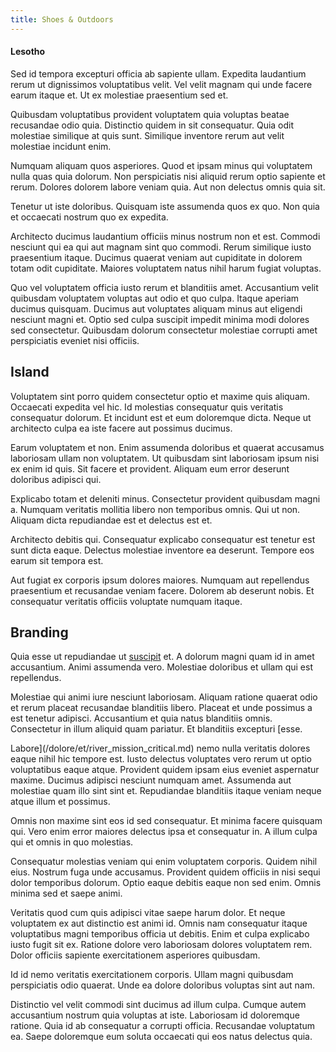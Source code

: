 ```yaml
---
title: Shoes & Outdoors
---
```


#### Lesotho

Sed id tempora excepturi officia ab sapiente ullam. Expedita laudantium rerum ut dignissimos voluptatibus velit. Vel velit magnam qui unde facere earum itaque et. Ut ex molestiae praesentium sed et.

Quibusdam voluptatibus provident voluptatem quia voluptas beatae recusandae odio quia. Distinctio quidem in sit consequatur. Quia odit molestiae similique at quis sunt. Similique inventore rerum aut velit molestiae incidunt enim.

Numquam aliquam quos asperiores. Quod et ipsam minus qui voluptatem nulla quas quia dolorum. Non perspiciatis nisi aliquid rerum optio sapiente et rerum. Dolores dolorem labore veniam quia. Aut non delectus omnis quia sit.

Tenetur ut iste doloribus. Quisquam iste assumenda quos ex quo. Non quia et occaecati nostrum quo ex expedita.

Architecto ducimus laudantium officiis minus nostrum non et est. Commodi nesciunt qui ea qui aut magnam sint quo commodi. Rerum similique iusto praesentium itaque. Ducimus quaerat veniam aut cupiditate in dolorem totam odit cupiditate. Maiores voluptatem natus nihil harum fugiat voluptas.

Quo vel voluptatem officia iusto rerum et blanditiis amet. Accusantium velit quibusdam voluptatem voluptas aut odio et quo culpa. Itaque aperiam ducimus quisquam. Ducimus aut voluptates aliquam minus aut eligendi nesciunt magni et. Optio sed culpa suscipit impedit minima modi dolores sed consectetur. Quibusdam dolorum consectetur molestiae corrupti amet perspiciatis eveniet nisi officiis.

## Island

Voluptatem sint porro quidem consectetur optio et maxime quis aliquam. Occaecati expedita vel hic. Id molestias consequatur quis veritatis consequatur dolorum. Et incidunt est et eum doloremque dicta. Neque ut architecto culpa ea iste facere aut possimus ducimus.

Earum voluptatem et non. Enim assumenda doloribus et quaerat accusamus laboriosam ullam non voluptatem. Ut quibusdam sint laboriosam ipsum nisi ex enim id quis. Sit facere et provident. Aliquam eum error deserunt doloribus adipisci qui.

Explicabo totam et deleniti minus. Consectetur provident quibusdam magni a. Numquam veritatis mollitia libero non temporibus omnis. Qui ut non. Aliquam dicta repudiandae est et delectus est et.

Architecto debitis qui. Consequatur explicabo consequatur est tenetur est sunt dicta eaque. Delectus molestiae inventore ea deserunt. Tempore eos earum sit tempora est.

Aut fugiat ex corporis ipsum dolores maiores. Numquam aut repellendus praesentium et recusandae veniam facere. Dolorem ab deserunt nobis. Et consequatur veritatis officiis voluptate numquam itaque.

## Branding

Quia esse ut repudiandae ut [suscipit](/facere/adipisci/practical_plastic_sausages.md) et. A dolorum magni quam id in amet accusantium. Animi assumenda vero. Molestiae doloribus et ullam qui est repellendus.

Molestiae qui animi iure nesciunt laboriosam. Aliquam ratione quaerat odio et rerum placeat recusandae blanditiis libero. Placeat et unde possimus a est tenetur adipisci. Accusantium et quia natus blanditiis omnis. Consectetur in illum aliquid quam pariatur. Et blanditiis excepturi [esse.

Labore](/dolore/et/river_mission_critical.md) nemo nulla veritatis dolores eaque nihil hic tempore est. Iusto delectus voluptates vero rerum ut optio voluptatibus eaque atque. Provident quidem ipsam eius eveniet aspernatur maxime. Ducimus adipisci nesciunt numquam amet. Assumenda aut molestiae quam illo sint sint et. Repudiandae blanditiis itaque veniam neque atque illum et possimus.

Omnis non maxime sint eos id sed consequatur. Et minima facere quisquam qui. Vero enim error maiores delectus ipsa et consequatur in. A illum culpa qui et omnis in quo molestias.

Consequatur molestias veniam qui enim voluptatem corporis. Quidem nihil eius. Nostrum fuga unde accusamus. Provident quidem officiis in nisi sequi dolor temporibus dolorum. Optio eaque debitis eaque non sed enim. Omnis minima sed et saepe animi.

Veritatis quod cum quis adipisci vitae saepe harum dolor. Et neque voluptatem ex aut distinctio est animi id. Omnis nam consequatur itaque voluptatibus magni temporibus officia ut debitis. Enim et culpa explicabo iusto fugit sit ex. Ratione dolore vero laboriosam dolores voluptatem rem. Dolor officiis sapiente exercitationem asperiores quibusdam.

Id id nemo veritatis exercitationem corporis. Ullam magni quibusdam perspiciatis odio quaerat. Unde ea dolore doloribus voluptas sint aut nam.

Distinctio vel velit commodi sint ducimus ad illum culpa. Cumque autem accusantium nostrum quia voluptas at iste. Laboriosam id doloremque ratione. Quia id ab consequatur a corrupti officia. Recusandae voluptatum ea. Saepe doloremque eum soluta occaecati qui eos natus delectus quia.
